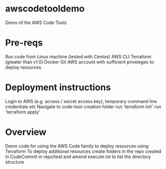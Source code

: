 # awscodetooldemo
Demo of the AWS Code Tools

# Pre-reqs
Run code from Linux machine (tested with Centos)
AWS CLI
Terraform (greater than v1.0)
Docker
Git
AWS account with sufficient priveleges to deploy resources

# Deployment instructions
Login to AWS (e.g. access / secret access key), temporary command line credentials etc
Navigate to code-tool-creation folder
run 'terraform init'
run 'terraform apply'

# Overview
Demo code for using the AWS Code family to deploy resources using Terraform
To deploy additional resources create folders in the repo created in CodeCommit in repo/test and amend execute.txt to list the directory structure

